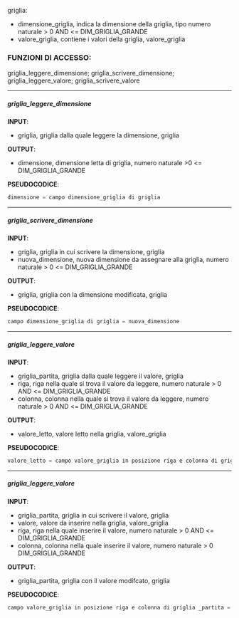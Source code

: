 griglia:
- dimensione_griglia, indica la dimensione della griglia, tipo numero naturale > 0 AND <= DIM_GRIGLIA_GRANDE
- valore_griglia, contiene i valori della griglia, valore_griglia
### FUNZIONI DI ACCESSO:
griglia_leggere_dimensione; griglia_scrivere_dimensione; griglia_leggere_valore; griglia_scrivere_valore

---
##### griglia_leggere_dimensione
**INPUT**:
- griglia, griglia dalla quale  leggere la dimensione, griglia

**OUTPUT**:
- dimensione, dimensione letta di griglia, numero naturale >0 <= DIM_GRIGLIA_GRANDE

**PSEUDOCODICE**:
```C
dimensione = campo dimensione_griglia di griglia
```
---
##### griglia_scrivere_dimensione
**INPUT**:
- griglia, griglia in cui scrivere la dimensione, griglia
- nuova_dimensione, nuova dimensione da assegnare alla griglia, numero naturale > 0 <= DIM_GRIGLIA_GRANDE

**OUTPUT**:
- griglia, griglia con la dimensione modificata, griglia

**PSEUDOCODICE**:
```C
campo dimensione_griglia di griglia = nuova_dimensione
```
---
##### griglia_leggere_valore
**INPUT**:
- griglia_partita, griglia dalla quale leggere il valore, griglia
- riga, riga nella quale si trova il valore da leggere, numero naturale > 0 AND <= DIM_GRIGLIA_GRANDE
- colonna, colonna nella quale si trova il valore da leggere, numero naturale > 0 AND <= DIM_GRIGLIA_GRANDE

**OUTPUT**:
- valore_letto, valore letto nella griglia, valore_griglia

**PSEUDOCODICE**:
```C
valore_letto = campo valore_griglia in posizione riga e colonna di griglia_partita
```
---
##### griglia_leggere_valore
**INPUT**:
- griglia_partita, griglia in cui scrivere il valore, griglia
- valore, valore da inserire nella griglia, valore_griglia
- riga, riga nella quale inserire il valore, numero naturale > 0 AND <= DIM_GRIGLIA_GRANDE
- colonna, colonna nella quale inserire il valore, numero naturale > 0 DIM_GRIGLIA_GRANDE

**OUTPUT**:
- griglia_partita, griglia con il valore modifcato, griglia

**PSEUDOCODICE**:
```C
campo valore_griglia in posizione riga e colonna di griglia _partita = valore
```
